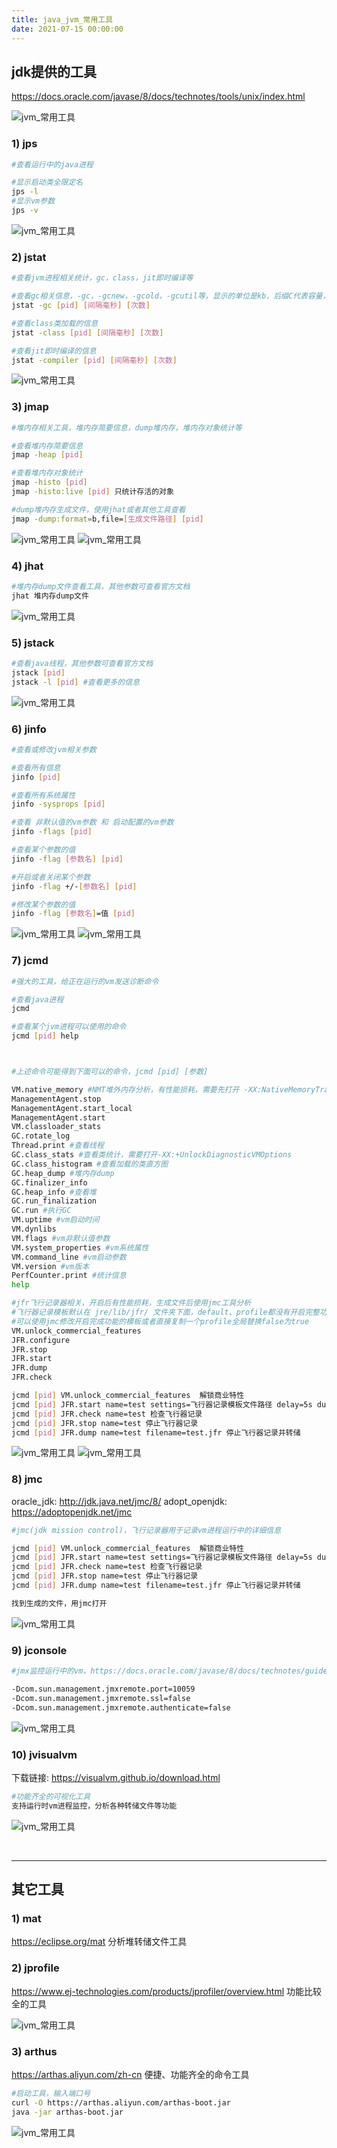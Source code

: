 ```yaml
---
title: java_jvm_常用工具
date: 2021-07-15 00:00:00
---
```


## jdk提供的工具

https://docs.oracle.com/javase/8/docs/technotes/tools/unix/index.html

![jvm_常用工具](../../../resource/jvm_常用工具_1.png)

### 1) jps

``` bash
#查看运行中的java进程

#显示启动类全限定名
jps -l
#显示vm参数
jps -v
```

![jvm_常用工具](../../../resource/jvm_常用工具_2.png)

### 2) jstat

``` bash
#查看jvm进程相关统计，gc，class，jit即时编译等

#查看gc相关信息，-gc，-gcnew，-gcold，-gcutil等，显示的单位是kb，后缀C代表容量，后缀U代表使用
jstat -gc [pid] [间隔毫秒] [次数]

#查看class类加载的信息
jstat -class [pid] [间隔毫秒] [次数] 

#查看jit即时编译的信息
jstat -compiler [pid] [间隔毫秒] [次数] 
```

![jvm_常用工具](../../../resource/jvm_常用工具_3.png)

### 3) jmap

``` bash
#堆内存相关工具，堆内存简要信息，dump堆内存，堆内存对象统计等

#查看堆内存简要信息
jmap -heap [pid] 

#查看堆内存对象统计
jmap -histo [pid] 
jmap -histo:live [pid] 只统计存活的对象

#dump堆内存生成文件，使用jhat或者其他工具查看
jmap -dump:format=b,file=[生成文件路径] [pid]
```

![jvm_常用工具](../../../resource/jvm_常用工具_4.png)
![jvm_常用工具](../../../resource/jvm_常用工具_5.png)

### 4) jhat

``` bash
#堆内存dump文件查看工具，其他参数可查看官方文档
jhat 堆内存dump文件
```
![jvm_常用工具](../../../resource/jvm_常用工具_6.png)


### 5) jstack

``` bash
#查看java线程，其他参数可查看官方文档
jstack [pid]
jstack -l [pid] #查看更多的信息
```
![jvm_常用工具](../../../resource/jvm_常用工具_7.png)

### 6) jinfo

``` bash
#查看或修改jvm相关参数

#查看所有信息
jinfo [pid] 

#查看所有系统属性
jinfo -sysprops [pid]

#查看 非默认值的vm参数 和 启动配置的vm参数
jinfo -flags [pid]

#查看某个参数的值
jinfo -flag [参数名] [pid]

#开启或者关闭某个参数
jinfo -flag +/-[参数名] [pid]

#修改某个参数的值
jinfo -flag [参数名]=值 [pid]
```
![jvm_常用工具](../../../resource/jvm_常用工具_8.png)
![jvm_常用工具](../../../resource/jvm_常用工具_9.png)

### 7) jcmd

``` bash
#强大的工具，给正在运行的vm发送诊断命令

#查看java进程
jcmd

#查看某个jvm进程可以使用的命令
jcmd [pid] help



#上述命令可能得到下面可以的命令，jcmd [pid] [参数]

VM.native_memory #NMT堆外内存分析，有性能损耗，需要先打开 -XX:NativeMemoryTracking=[off|summary|detail]
ManagementAgent.stop
ManagementAgent.start_local
ManagementAgent.start
VM.classloader_stats
GC.rotate_log
Thread.print #查看线程
GC.class_stats #查看类统计，需要打开-XX:+UnlockDiagnosticVMOptions
GC.class_histogram #查看加载的类直方图
GC.heap_dump #堆内存dump
GC.finalizer_info
GC.heap_info #查看堆
GC.run_finalization
GC.run #执行GC
VM.uptime #vm启动时间
VM.dynlibs
VM.flags #vm非默认值参数
VM.system_properties #vm系统属性
VM.command_line #vm启动参数
VM.version #vm版本
PerfCounter.print #统计信息
help

#jfr飞行记录器相关，开启后有性能损耗，生成文件后使用jmc工具分析
#飞行器记录模板默认在 jre/lib/jfr/ 文件夹下面，default、profile都没有开启完整功能
#可以使用jmc修改开启完成功能的模板或者直接复制一个profile全局替换false为true
VM.unlock_commercial_features
JFR.configure
JFR.stop
JFR.start
JFR.dump
JFR.check

jcmd [pid] VM.unlock_commercial_features  解锁商业特性
jcmd [pid] JFR.start name=test settings=飞行器记录模板文件路径 delay=5s duration=2m filename=生成文件名.jfr 开启飞行器记录
jcmd [pid] JFR.check name=test 检查飞行器记录
jcmd [pid] JFR.stop name=test 停止飞行器记录
jcmd [pid] JFR.dump name=test filename=test.jfr 停止飞行器记录并转储
```

![jvm_常用工具](../../../resource/jvm_常用工具_10.png)
![jvm_常用工具](../../../resource/jvm_常用工具_11.png)


### 8) jmc

oracle_jdk: http://jdk.java.net/jmc/8/
adopt_openjdk: https://adoptopenjdk.net/jmc

``` bash
#jmc(jdk mission control)，飞行记录器用于记录vm进程运行中的详细信息

jcmd [pid] VM.unlock_commercial_features  解锁商业特性
jcmd [pid] JFR.start name=test settings=飞行器记录模板文件路径 delay=5s duration=2m filename=生成文件名.jfr 开启飞行器记录
jcmd [pid] JFR.check name=test 检查飞行器记录
jcmd [pid] JFR.stop name=test 停止飞行器记录
jcmd [pid] JFR.dump name=test filename=test.jfr 停止飞行器记录并转储

找到生成的文件，用jmc打开
```
![jvm_常用工具](../../../resource/jvm_常用工具_12.png)

### 9) jconsole

``` bash
#jmx监控运行中的vm，https://docs.oracle.com/javase/8/docs/technotes/guides/management/agent.html

-Dcom.sun.management.jmxremote.port=10059
-Dcom.sun.management.jmxremote.ssl=false
-Dcom.sun.management.jmxremote.authenticate=false
```
![jvm_常用工具](../../../resource/jvm_常用工具_13.png)


### 10) jvisualvm

下载链接: https://visualvm.github.io/download.html

``` bash
#功能齐全的可视化工具
支持运行时vm进程监控，分析各种转储文件等功能
```
![jvm_常用工具](../../../resource/jvm_常用工具_14.png)


<br/>
<hr/>


## 其它工具

### 1) mat

https://eclipse.org/mat
分析堆转储文件工具

### 2) jprofile

https://www.ej-technologies.com/products/jprofiler/overview.html
功能比较全的工具

![jvm_常用工具](../../../resource/jvm_常用工具_15.png)

### 3) arthus

https://arthas.aliyun.com/zh-cn
便捷、功能齐全的命令工具

``` bash
#启动工具，输入端口号
curl -O https://arthas.aliyun.com/arthas-boot.jar
java -jar arthas-boot.jar
```
![jvm_常用工具](../../../resource/jvm_常用工具_16.png)
